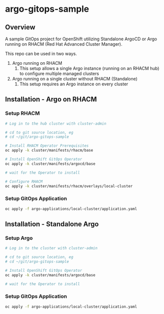 # argo-gitops-sample

## Overview
A sample GitOps project for OpenShift utilizing Standalone ArgoCD or Argo running on RHACM (Red Hat Advanced Cluster Manager).

This repo can be used in two ways.  

1. Argo running on RHACM
    1. This setup allows a single Argo instance (running on an RHACM hub) to configure multiple managed clusters
2. Argo running on a single cluster without RHACM (Standalone)
    1. This setup requires an Argo instance on every cluster


## Installation - Argo on RHACM

### Setup RHACM

```bash
# Log in to the hub cluster with cluster-admin

# cd to git source location, eg
# cd ~/git/argo-gitops-sample

# Install RHACM Operator Prerequisites
oc apply -k cluster/manifests/rhacm/base

# Install OpenShift GitOps Operator
oc apply -k cluster/manifests/argocd/base

# wait for the Operator to install

# Configure RHACM
oc apply -k cluster/manifests/rhacm/overlays/local-cluster

```

### Setup GitOps Application

```bash
oc apply -f argo-applications/local-cluster/application.yaml
```

## Installation - Standalone Argo

### Setup Argo

```bash
# Log in to the cluster with cluster-admin

# cd to git source location, eg
# cd ~/git/argo-gitops-sample

# Install OpenShift GitOps Operator
oc apply -k cluster/manifests/argocd/base

# wait for the Operator to install
```

### Setup GitOps Application

```bash
oc apply -f argo-applications/local-cluster/application.yaml
```
